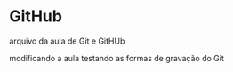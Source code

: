 # GitHub

arquivo da aula de Git e GitHUb

modificando a aula testando as formas de gravação do Git

